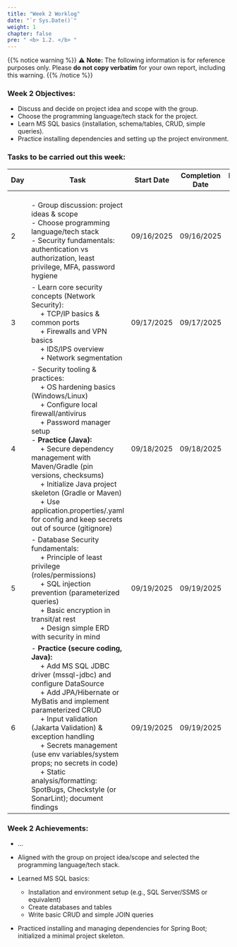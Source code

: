 ```yaml
---
title: "Week 2 Worklog"
date: "`r Sys.Date()`"
weight: 1
chapter: false
pre: " <b> 1.2. </b> "
---
```

{{% notice warning %}} 
⚠️ **Note:** The following information is for reference purposes only. Please **do not copy verbatim** for your own report, including this warning.
{{% /notice %}}


### Week 2 Objectives:

* Discuss and decide on project idea and scope with the group.
* Choose the programming language/tech stack for the project.
* Learn MS SQL basics (installation, schema/tables, CRUD, simple queries).
* Practice installing dependencies and setting up the project environment.

### Tasks to be carried out this week:
| Day | Task                                                                                                                                                                                                   | Start Date | Completion Date | Reference Material                        |
| --- | ------------------------------------------------------------------------------------------------------------------------------------------------------------------------------------------------------ | ---------- | --------------- | ----------------------------------------- |
| 2   |  <br> - Group discussion: project ideas & scope <br> - Choose programming language/tech stack <br> - Security fundamentals: authentication vs authorization, least privilege, MFA, password hygiene | 09/16/2025 | 09/16/2025      |                                           |
| 3   | - Learn core security concepts (Network Security): <br>&emsp; + TCP/IP basics & common ports <br>&emsp; + Firewalls and VPN basics <br>&emsp; + IDS/IPS overview <br>&emsp; + Network segmentation | 09/17/2025 | 09/17/2025      |                                           |
| 4   | - Security tooling & practices: <br>&emsp; + OS hardening basics (Windows/Linux) <br>&emsp; + Configure local firewall/antivirus <br>&emsp; + Password manager setup <br> - **Practice (Java):** <br>&emsp; + Secure dependency management with Maven/Gradle (pin versions, checksums) <br>&emsp; + Initialize Java project skeleton (Gradle or Maven) <br>&emsp; + Use application.properties/.yaml for config and keep secrets out of source (gitignore) | 09/18/2025 | 09/18/2025      |                                           |
| 5   | - Database Security fundamentals: <br>&emsp; + Principle of least privilege (roles/permissions) <br>&emsp; + SQL injection prevention (parameterized queries) <br>&emsp; + Basic encryption in transit/at rest <br>&emsp; + Design simple ERD with security in mind | 09/19/2025 | 09/19/2025      |                                           |
| 6   | - **Practice (secure coding, Java):** <br>&emsp; + Add MS SQL JDBC driver (mssql-jdbc) and configure DataSource <br>&emsp; + Add JPA/Hibernate or MyBatis and implement parameterized CRUD <br>&emsp; + Input validation (Jakarta Validation) & exception handling <br>&emsp; + Secrets management (use env variables/system props; no secrets in code) <br>&emsp; + Static analysis/formatting: SpotBugs, Checkstyle (or SonarLint); document findings | 09/19/2025 | 09/19/2025      |                                           |

### Week 2 Achievements:




* ...

* Aligned with the group on project idea/scope and selected the programming language/tech stack.

* Learned MS SQL basics:
  * Installation and environment setup (e.g., SQL Server/SSMS or equivalent)
  * Create databases and tables
  * Write basic CRUD and simple JOIN queries

* Practiced installing and managing dependencies for Spring Boot; initialized a minimal project skeleton.
